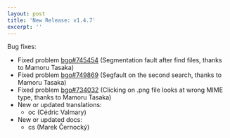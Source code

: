 ```yaml
---
layout: post
title: 'New Release: v1.4.7'
excerpt: ''
---
```


Bug fixes:

* Fixed problem [bgo#745454](https://bugzilla.gnome.org/show_bug.cgi?id=745454) (Segmentation fault after find files, thanks to Mamoru Tasaka)
* Fixed problem [bgo#749869](https://bugzilla.gnome.org/show_bug.cgi?id=749869) (Segfault on the second search, thanks to Mamoru Tasaka)
* Fixed problem [bgo#734032](https://bugzilla.gnome.org/show_bug.cgi?id=734032) (Clicking on .png file looks at wrong MIME type, thanks to Mamoru Tasaka)
* New or updated translations:
    * oc (Cédric Valmary)
* New or updated docs:
    * cs (Marek Černocký)
